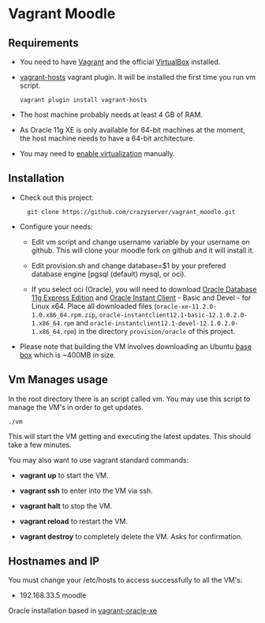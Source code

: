 # Vagrant Moodle

## Requirements


* You need to have [Vagrant] and the official [VirtualBox] installed.
* [vagrant-hosts] vagrant plugin. It will be installed the first time you run vm script.

    `vagrant plugin install vagrant-hosts`

* The host machine probably needs at least 4 GB of RAM.
* As Oracle 11g XE is only available for 64-bit machines at the moment, the host machine needs to
  have a 64-bit architecture.
* You may need to [enable virtualization] manually.

## Installation

* Check out this project:

        git clone https://github.com/crazyserver/vagrant_moodle.git

* Configure your needs:

    * Edit vm script and change username variable by your username on github. This will clone your moodle fork on github and it will install it.

    * Edit provision.sh and change database=$1 by your prefered database engine [pgsql (default) mysql, or oci).

    * If you select oci (Oracle), you will need to download [Oracle Database 11g Express Edition] and [Oracle Instant Client] - Basic and Devel - for Linux x64. Place all downloaded files (`oracle-xe-11.2.0-1.0.x86_64.rpm.zip`, `oracle-instantclient12.1-basic-12.1.0.2.0-1.x86_64.rpm` and `oracle-instantclient12.1-devel-12.1.0.2.0-1.x86_64.rpm`) in the directory `provision/oracle` of this project.

* Please note that building the VM involves downloading an Ubuntu
  [base box](http://docs.vagrantup.com/v2/boxes.html) which is ~400MB in size.

## Vm Manages usage

In the root directory there is an script called vm. You may use this script to manage the VM's in order to get updates.

`./vm`

This will start the VM getting and executing the latest updates. This should take a few minutes.

You may also want to use vagrant standard commands:

* **vagrant up** to start the VM.

* **vagrant ssh** to enter into the VM via ssh.

* **vagrant halt** to stop the VM.

* **vagrant reload** to restart the VM.

* **vagrant destroy** to completely delete the VM. Asks for confirmation.

## Hostnames and IP

You must change your /etc/hosts to access successfully to all the VM's:

 * 192.168.33.5 moodle


Oracle installation based in [vagrant-oracle-xe]

[Vagrant]: http://www.vagrantup.com/

[VirtualBox]: https://www.virtualbox.org/

[Oracle Database 11g Express Edition]: http://www.oracle.com/technetwork/database/database-technologies/express-edition/downloads/index.html

[Oracle Instant Client]: http://www.oracle.com/technetwork/topics/linuxx86-64soft-092277.html

[Oracle Database 11g EE Documentation]: http://docs.oracle.com/cd/E17781_01/index.htm

[vagrant-oracle-xe]: https://github.com/codescape/vagrant-oracle-xe

[vbguest]: https://github.com/dotless-de/vagrant-vbguest

[enable virtualization]: http://www.sysprobs.com/disable-enable-virtualization-technology-bios

[vagrant-hosts]: https://github.com/adrienthebo/vagrant-hosts
